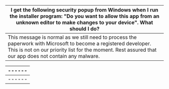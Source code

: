 | **I get the following security popup from Windows when I run the installer program: "Do you want to allow this app from an unknown editor to make changes to your device". What should I do?** |
| ------ |
|   This message is normal as we still need to process the paperwork with Microsoft to become a registered developer. This is not on our priority list for the moment. Rest assured that our app does not contain any malware. |  

| ------ |
| ------ |
| ------ |